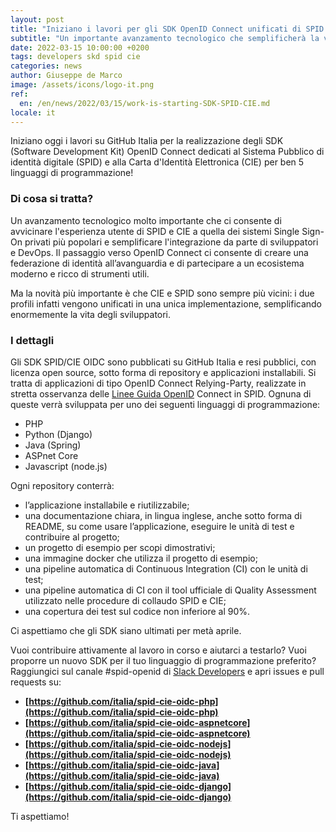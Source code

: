 ```yaml
---
layout: post
title: "Iniziano i lavori per gli SDK OpenID Connect unificati di SPID e CIE "
subtitle: "Un importante avanzamento tecnologico che semplificherà la vita degli sviluppatori"
date: 2022-03-15 10:00:00 +0200
tags: developers skd spid cie
categories: news
author: Giuseppe de Marco
image: /assets/icons/logo-it.png
ref:
  en: /en/news/2022/03/15/work-is-starting-SDK-SPID-CIE.md
locale: it
---
```


Iniziano oggi i lavori su GitHub Italia per la realizzazione degli SDK (Software Development Kit) OpenID Connect dedicati al Sistema Pubblico di identità digitale (SPID) e alla Carta d'Identità Elettronica (CIE) per ben 5 linguaggi di programmazione!

### Di cosa si tratta? 

Un avanzamento tecnologico molto importante che ci consente di avvicinare l'esperienza utente di SPID e CIE a quella dei sistemi Single Sign-On privati più popolari e semplificare l'integrazione da parte di sviluppatori e DevOps. Il passaggio verso OpenID Connect ci consente di creare una federazione di identità all’avanguardia e di partecipare a un ecosistema moderno e ricco di strumenti utili.

Ma la novità più importante è che CIE e SPID sono sempre più vicini: i due profili infatti vengono unificati in una unica implementazione, semplificando enormemente la vita degli sviluppatori.

### I dettagli

Gli SDK SPID/CIE OIDC sono pubblicati su GitHub Italia e resi pubblici, con licenza open source, sotto forma di repository e applicazioni installabili. Si tratta di applicazioni di tipo OpenID Connect Relying-Party, realizzate in stretta osservanza delle [Linee Guida OpenID](https://www.agid.gov.it/sites/default/files/repository_files/linee_guida_openid_connect_in_spid.pdf) Connect in SPID. Ognuna di queste verrà sviluppata per uno dei seguenti linguaggi di programmazione:

- PHP
- Python (Django)
- Java (Spring)
- ASPnet Core
- Javascript (node.js)

Ogni repository conterrà:

- l’applicazione installabile e riutilizzabile;
- una documentazione chiara, in lingua inglese, anche sotto forma di README, su come usare l’applicazione, eseguire le unità di test e contribuire al progetto;
- un progetto di esempio per scopi dimostrativi;
- una immagine docker che utilizza il progetto di esempio;
- una pipeline automatica di Continuous Integration (CI) con le unità di test;
- una pipeline automatica di CI con il tool ufficiale di Quality Assessment utilizzato nelle procedure di collaudo SPID e CIE;
- una copertura dei test sul codice non inferiore al 90%.

Ci aspettiamo che gli SDK siano ultimati per metà aprile.

Vuoi contribuire attivamente al lavoro in corso e aiutarci a testarlo? Vuoi proporre un nuovo SDK per il tuo linguaggio di programmazione preferito? Raggiungici sul canale #spid-openid di [Slack Developers](https://slack.developers.italia.it/) e apri issues e pull requests su:

- **[https://github.com/italia/spid-cie-oidc-php](https://github.com/italia/spid-cie-oidc-php)**
- **[https://github.com/italia/spid-cie-oidc-aspnetcore](https://github.com/italia/spid-cie-oidc-aspnetcore)**
- **[https://github.com/italia/spid-cie-oidc-nodejs](https://github.com/italia/spid-cie-oidc-nodejs)**
- **[https://github.com/italia/spid-cie-oidc-java](https://github.com/italia/spid-cie-oidc-java)**
- **[https://github.com/italia/spid-cie-oidc-django](https://github.com/italia/spid-cie-oidc-django)**


Ti aspettiamo!
